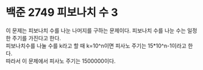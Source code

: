 # 백준 2749 피보나치 수 3

이 문제는 피보나치 수를 나눈 나머지를 구하는 문제이다. 피보나치 수를 나눈 수는 일정한 주기를 가진다고 한다.<br>
피보나치수를 나눌 수를 k라고 할 때 k=10^n이면 피사노 주기는 15*10^n-1이라고 한다. <br>
따라서 이 문제에서 피사노 주기는 1500000이다. 

